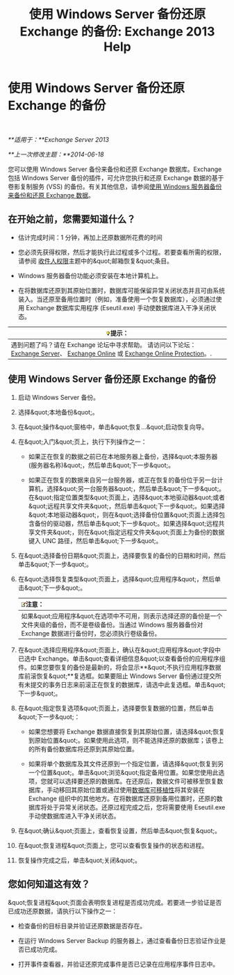 ﻿---
title: '使用 Windows Server 备份还原 Exchange 的备份: Exchange 2013 Help'
TOCTitle: 使用 Windows Server 备份还原 Exchange 的备份
ms:assetid: 2d0f31dc-eb32-451a-8852-591269026506
ms:mtpsurl: https://technet.microsoft.com/zh-cn/library/Dd876864(v=EXCHG.150)
ms:contentKeyID: 50490129
ms.date: 05/21/2018
mtps_version: v=EXCHG.150
ms.translationtype: MT
---

# 使用 Windows Server 备份还原 Exchange 的备份

 

_**适用于：**Exchange Server 2013_

_**上一次修改主题：**2014-06-18_

您可以使用 Windows Server 备份来备份和还原 Exchange 数据库。Exchange 包括 Windows Server 备份的插件，可允许您执行和还原 Exchange 数据的基于卷影复制服务 (VSS) 的备份。有关其他信息，请参阅[使用 Windows 服务器备份来备份和还原 Exchange 数据](using-windows-server-backup-to-back-up-and-restore-exchange-data-exchange-2013-help.md)。

## 在开始之前，您需要知道什么？

  - 估计完成时间：1 分钟，再加上还原数据所花费的时间

  - 您必须先获得权限，然后才能执行此过程或多个过程。若要查看所需的权限，请参阅 [收件人权限](recipients-permissions-exchange-2013-help.md)主题中的\&quot;邮箱恢复\&quot;条目。

  - Windows 服务器备份功能必须安装在本地计算机上。

  - 在将数据库还原到其原始位置时，数据库可能保留异常关闭状态并且可由系统装入。当还原至备用位置时（例如，准备使用一个恢复数据库），必须通过使用 Exchange 数据库实用程序 (Eseutil.exe) 手动使数据库进入干净关闭状态。

<table>
<thead>
<tr class="header">
<th><img src="images/Bb124558.tip(EXCHG.150).gif" title="提示" alt="提示" />提示：</th>
</tr>
</thead>
<tbody>
<tr class="odd">
<td>遇到问题了吗？请在 Exchange 论坛中寻求帮助。 请访问以下论坛：<a href="https://go.microsoft.com/fwlink/p/?linkid=60612">Exchange Server</a>、 <a href="https://go.microsoft.com/fwlink/p/?linkid=267542">Exchange Online</a> 或 <a href="https://go.microsoft.com/fwlink/p/?linkid=285351">Exchange Online Protection</a>。.</td>
</tr>
</tbody>
</table>


## 使用 Windows Server 备份还原 Exchange 的备份

1.  启动 Windows Server 备份。

2.  选择\&quot;本地备份\&quot;。

3.  在\&quot;操作\&quot;窗格中，单击\&quot;恢复...\&quot;启动恢复向导。

4.  在\&quot;入门\&quot;页上，执行下列操作之一：
    
      - 如果正在恢复的数据之前已在本地服务器上备份，选择\&quot;本服务器 (服务器名称)\&quot;，然后单击\&quot;下一步\&quot;。
    
      - 如果正在恢复的数据来自另一台服务器，或正在恢复的备份位于另一台计算机，选择\&quot;另一台服务器\&quot;，然后单击\&quot;下一步\&quot;。在\&quot;指定位置类型\&quot;页面上，选择\&quot;本地驱动器\&quot;或者\&quot;远程共享文件夹\&quot;，然后单击\&quot;下一步\&quot;。如果选择\&quot;本地驱动器\&quot;，则在\&quot;选择备份位置\&quot;页面上选择包含备份的驱动器，然后单击\&quot;下一步\&quot;。如果选择\&quot;远程共享文件夹\&quot;，则在\&quot;指定远程文件夹\&quot;页面上为备份的数据键入 UNC 路径，然后单击\&quot;下一步\&quot;。

5.  在\&quot;选择备份日期\&quot;页面上，选择要恢复的备份的日期和时间，然后单击\&quot;下一步\&quot;。

6.  在\&quot;选择恢复类型\&quot;页面上，选择\&quot;应用程序\&quot;，然后单击\&quot;下一步\&quot;。
    
    <table>
    <thead>
    <tr class="header">
    <th><img src="images/Bb124558.note(EXCHG.150).gif" title="注意" alt="注意" />注意：</th>
    </tr>
    </thead>
    <tbody>
    <tr class="odd">
    <td>如果&amp;quot;应用程序&amp;quot;在选项中不可用，则表示选择还原的备份是一个文件夹级的备份，而不是卷级备份。当通过 Windows 服务器备份对 Exchange 数据进行备份时，您必须执行卷级备份。</td>
    </tr>
    </tbody>
    </table>


7.  在\&quot;选择应用程序\&quot;页面上，确认在\&quot;应用程序\&quot;字段中已选中 Exchange。单击\&quot;查看详细信息\&quot;以查看备份的应用程序组件。如果您要恢复的备份是最新的，将会显示**\&quot;不执行应用程序数据库前滚恢复\&quot;**复选框。如果要阻止 Windows Server 备份通过提交所有未提交的事务日志来前滚正在恢复的数据库，请选中此复选框。单击\&quot;下一步\&quot;。

8.  在\&quot;指定恢复选项\&quot;页面上，选择要恢复数据的位置，然后单击\&quot;下一步\&quot;：
    
      - 如果您想要将 Exchange 数据直接恢复到其原始位置，请选择\&quot;恢复到原始位置\&quot;。如果使用此选项，则不能选择还原的数据库；该卷上的所有备份数据库将还原到其原始位置。
    
      - 如果将单个数据库及其文件还原到一个指定位置，请选择\&quot;恢复到另一个位置\&quot;。单击\&quot;浏览\&quot;指定备用位置。如果您使用此选项，您就可以选择要还原的数据库。在还原后，数据文件可被移至恢复数据库，手动移回其原始位置或通过使用[数据库可移植性](database-portability-exchange-2013-help.md)将其安装在 Exchange 组织中的其他地方。在将数据库还原到备用位置时，还原的数据库将处于异常关闭状态。还原过程完成之后，您将需要使用 Eseutil.exe 手动使数据库进入干净关闭状态。

9.  在\&quot;确认\&quot;页面上，查看恢复设置，然后单击\&quot;恢复\&quot;。

10. 在\&quot;恢复进程\&quot;页面上，您可以查看恢复操作的状态和进程。

11. 恢复操作完成之后，单击\&quot;关闭\&quot;。

## 您如何知道这有效？

\&quot;恢复进程\&quot;页面会表明恢复进程是否成功完成。若要进一步验证是否已成功还原数据，请执行以下操作之一：

  - 检查备份的目标目录并验证还原数据是否存在。

  - 在运行 Windows Server Backup 的服务器上，通过查看备份日志验证作业是否已成功完成。

  - 打开事件查看器，并验证还原完成事件是否已记录在应用程序事件日志中。

